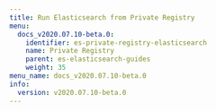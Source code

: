 ```yaml
---
title: Run Elasticsearch from Private Registry
menu:
  docs_v2020.07.10-beta.0:
    identifier: es-private-registry-elasticsearch
    name: Private Registry
    parent: es-elasticsearch-guides
    weight: 35
menu_name: docs_v2020.07.10-beta.0
info:
  version: v2020.07.10-beta.0
---
```


